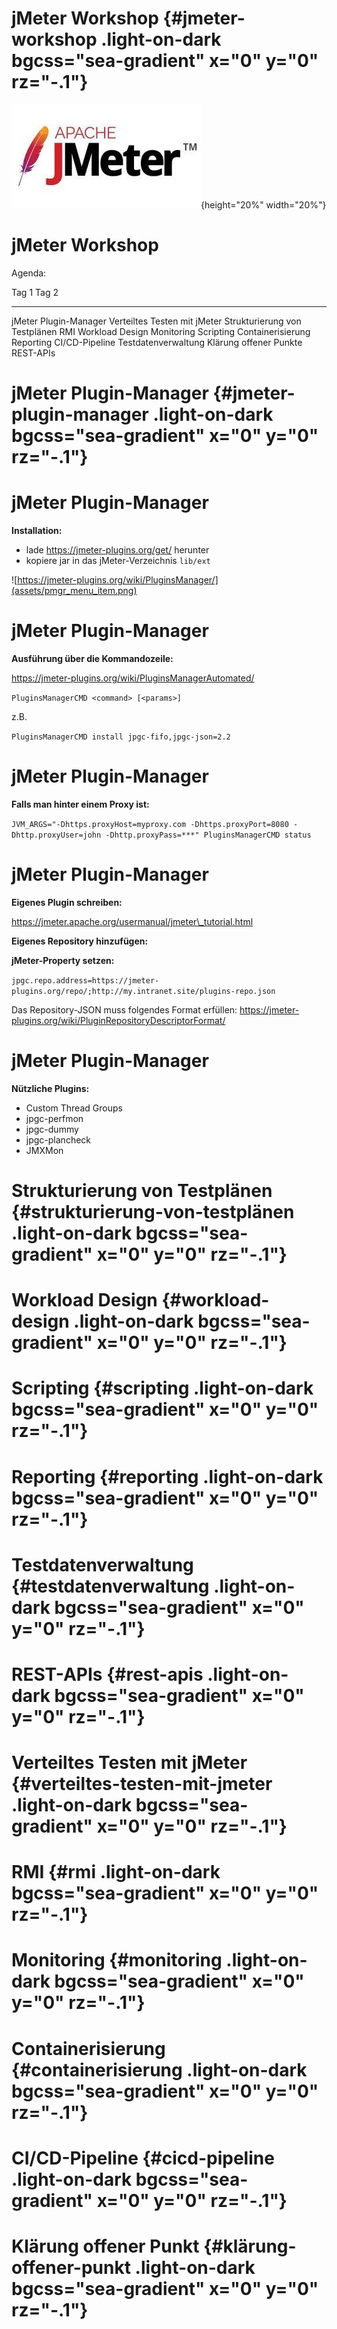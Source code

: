 <!-- section 0 -->

# jMeter Workshop {#jmeter-workshop .light-on-dark bgcss="sea-gradient" x="0" y="0" rz="-.1"}

![performance testing with jMeter](assets/jmeter.jpg){height="20%" width="20%"}

<!-- section 1 -->

# jMeter Workshop

Agenda:

  Tag 1                           Tag 2
  ------------------------------- ------------------------------
  jMeter Plugin-Manager           Verteiltes Testen mit jMeter
  Strukturierung von Testplänen   RMI
  Workload Design                 Monitoring
  Scripting                       Containerisierung
  Reporting                       CI/CD-Pipeline
  Testdatenverwaltung             Klärung offener Punkte
  REST-APIs                       

<!-- section 2 -->

# jMeter Plugin-Manager {#jmeter-plugin-manager .light-on-dark bgcss="sea-gradient" x="0" y="0" rz="-.1"}

<!-- section 3 -->

# jMeter Plugin-Manager

**Installation:**

-   lade https://jmeter-plugins.org/get/ herunter
-   kopiere jar in das jMeter-Verzeichnis `lib/ext`

![https://jmeter-plugins.org/wiki/PluginsManager/](assets/pmgr_menu_item.png)

<!-- section 4 -->

# jMeter Plugin-Manager

**Ausführung über die Kommandozeile:**

https://jmeter-plugins.org/wiki/PluginsManagerAutomated/

`PluginsManagerCMD <command> [<params>]`

z.B.

`PluginsManagerCMD install jpgc-fifo,jpgc-json=2.2`

<!-- section 5 -->

# jMeter Plugin-Manager

**Falls man hinter einem Proxy ist:**

`JVM_ARGS="-Dhttps.proxyHost=myproxy.com -Dhttps.proxyPort=8080 -Dhttp.proxyUser=john -Dhttp.proxyPass=***" PluginsManagerCMD status`

<!-- section 6 -->

# jMeter Plugin-Manager

**Eigenes Plugin schreiben:**

https://jmeter.apache.org/usermanual/jmeter\_tutorial.html

**Eigenes Repository hinzufügen:**

**jMeter-Property setzen:**

`jpgc.repo.address=https://jmeter-plugins.org/repo/;http://my.intranet.site/plugins-repo.json`

Das Repository-JSON muss folgendes Format erfüllen: https://jmeter-plugins.org/wiki/PluginRepositoryDescriptorFormat/

<!-- section 7 -->

# jMeter Plugin-Manager

**Nützliche Plugins:**

-   Custom Thread Groups
-   jpgc-perfmon
-   jpgc-dummy
-   jpgc-plancheck
-   JMXMon

<!-- section 8 -->

# Strukturierung von Testplänen {#strukturierung-von-testplänen .light-on-dark bgcss="sea-gradient" x="0" y="0" rz="-.1"}

<!-- section 9 -->

# Workload Design {#workload-design .light-on-dark bgcss="sea-gradient" x="0" y="0" rz="-.1"}

<!-- section 10 -->

# Scripting {#scripting .light-on-dark bgcss="sea-gradient" x="0" y="0" rz="-.1"}

<!-- section 11 -->

# Reporting {#reporting .light-on-dark bgcss="sea-gradient" x="0" y="0" rz="-.1"}

<!-- section 12 -->

# Testdatenverwaltung {#testdatenverwaltung .light-on-dark bgcss="sea-gradient" x="0" y="0" rz="-.1"}

<!-- section 13 -->

# REST-APIs {#rest-apis .light-on-dark bgcss="sea-gradient" x="0" y="0" rz="-.1"}

<!-- section 14 -->

# Verteiltes Testen mit jMeter {#verteiltes-testen-mit-jmeter .light-on-dark bgcss="sea-gradient" x="0" y="0" rz="-.1"}

<!-- section 15 -->

# RMI {#rmi .light-on-dark bgcss="sea-gradient" x="0" y="0" rz="-.1"}

<!-- section 16 -->

# Monitoring {#monitoring .light-on-dark bgcss="sea-gradient" x="0" y="0" rz="-.1"}

<!-- section 17 -->

# Containerisierung {#containerisierung .light-on-dark bgcss="sea-gradient" x="0" y="0" rz="-.1"}

<!-- section 18 -->

# CI/CD-Pipeline {#cicd-pipeline .light-on-dark bgcss="sea-gradient" x="0" y="0" rz="-.1"}

<!-- section 19 -->

# Klärung offener Punkt {#klärung-offener-punkt .light-on-dark bgcss="sea-gradient" x="0" y="0" rz="-.1"}
